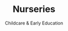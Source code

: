 ---
title: Nurseries
subtitle: Childcare &amp; Early Education
description: |
  Our four nurseries offer a welcoming, stimulating and caring environment for children from birth to five years old. Our childcare is affordable, and our nurseries are Ofsted-registered with all of them rated either good or outstanding.
introduction_title: Our nurseries support local families and promote early learning
introduction: |  
  Our hardworking staff are committed to delivering a personalised approach by working closely with families to get to know individual children and their needs.
introduction_photo: '/images/childcare-intro.jpg'
childname: nurseries
facts:
- figure: '21,000'
  description: We’ve provided over 210,000 hours of high quality childcare
- figure: '95%'
  description: We’ve ensured 95% of children leave our nurseries at their expected level of learning and development
- figure: '100%'
  description: We’ve achieved good or outstanding ratings from Ofsted in 100% of our nurseries
- figure: '44,440'
  description: We’ve changed over 44,440 nappies!
story: nurseries
---